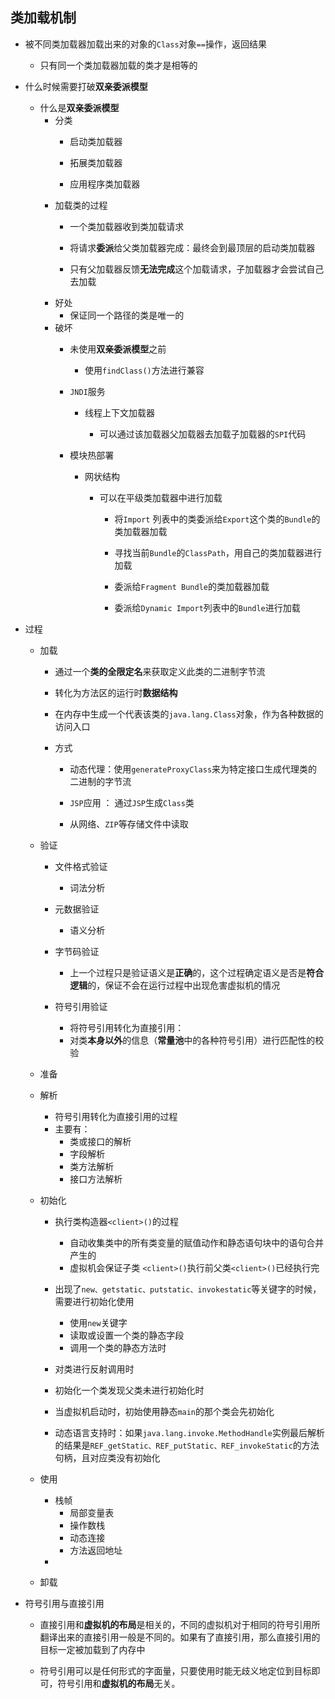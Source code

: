 ## 类加载机制
* 被不同类加载器加载出来的对象的`Class`对象` == `操作，返回结果
    * 只有同一个类加载器加载的类才是相等的 

* 什么时候需要打破**双亲委派模型**
    * 什么是**双亲委派模型**
        * 分类
            * 启动类加载器
            * 拓展类加载器
            
            * 应用程序类加载器
        * 加载类的过程
            * 一个类加载器收到类加载请求
            * 将请求**委派**给父类加载器完成：最终会到最顶层的启动类加载器
            
            * 只有父加载器反馈**无法完成**这个加载请求，子加载器才会尝试自己去加载  
        *   好处
            * 保证同一个路径的类是唯一的
        * 破坏
            * 未使用**双亲委派模型**之前
                * 使用`findClass()`方法进行兼容 
                
            * `JNDI`服务    
                * 线程上下文加载器
                
                    * 可以通过该加载器父加载器去加载子加载器的`SPI`代码 
            * 模块热部署
                * 网状结构 
                    
                    * 可以在平级类加载器中进行加载 
                        * 将`Import` 列表中的类委派给`Export`这个类的`Bundle`的类加载器加载
                        
                        * 寻找当前`Bundle`的`ClassPath`，用自己的类加载器进行加载
                        * 委派给`Fragment Bundle`的类加载器加载
                        
                        * 委派给`Dynamic Import`列表中的`Bundle`进行加载
* 过程
    * 加载
    
        * 通过一个**类的全限定名**来获取定义此类的二进制字节流 
        * 转化为方法区的运行时**数据结构**
        
        * 在内存中生成一个代表该类的`java.lang.Class`对象，作为各种数据的访问入口
        * 方式
            * 动态代理：使用`generateProxyClass`来为特定接口生成代理类的二进制的字节流
            
            * `JSP`应用 ： 通过`JSP`生成`Class`类
            * 从网络、`ZIP`等存储文件中读取
    * 验证
    
        * 文件格式验证
            * 词法分析 
        * 元数据验证
            * 语义分析 
        * 字节码验证
            * 上一个过程只是验证语义是**正确**的，这个过程确定语义是否是**符合逻辑**的，保证不会在运行过程中出现危害虚拟机的情况
            
        * 符号引用验证 
            * 将符号引用转化为直接引用：
            * 对类**本身以外**的信息（**常量池**中的各种符号引用）进行匹配性的校验 
    * 准备
    * 解析
        * 符号引用转化为直接引用的过程
        * 主要有：
            * 类或接口的解析
            * 字段解析
            * 类方法解析
            * 接口方法解析  
    * 初始化
        * 执行类构造器`<client>()`的过程
            * 自动收集类中的所有类变量的赋值动作和静态语句块中的语句合并产生的
            * 虚拟机会保证子类 `<client>()`执行前父类`<client>()`已经执行完
        * 出现了`new、getstatic、putstatic、invokestatic`等关键字的时候，需要进行初始化使用
        
            * 使用`new`关键字
            * 读取或设置一个类的静态字段
            * 调用一个类的静态方法时
        *  对类进行反射调用时
        *  初始化一个类发现父类未进行初始化时
        *  当虚拟机启动时，初始使用静态`main`的那个类会先初始化
        *  动态语言支持时：如果`java.lang.invoke.MethodHandle`实例最后解析的结果是`REF_getStatic、REF_putStatic、REF_invokeStatic`的方法句柄，且对应类没有初始化
    * 使用
        * 栈帧
            * 局部变量表
            * 操作数栈
            * 动态连接
            * 方法返回地址 
        *  
    * 卸载


* 符号引用与直接引用
    * 直接引用和**虚拟机的布局**是相关的，不同的虚拟机对于相同的符号引用所翻译出来的直接引用一般是不同的。如果有了直接引用，那么直接引用的目标一定被加载到了内存中 
    
    * 符号引用可以是任何形式的字面量，只要使用时能无歧义地定位到目标即可，符号引用和**虚拟机的布局**无关。

